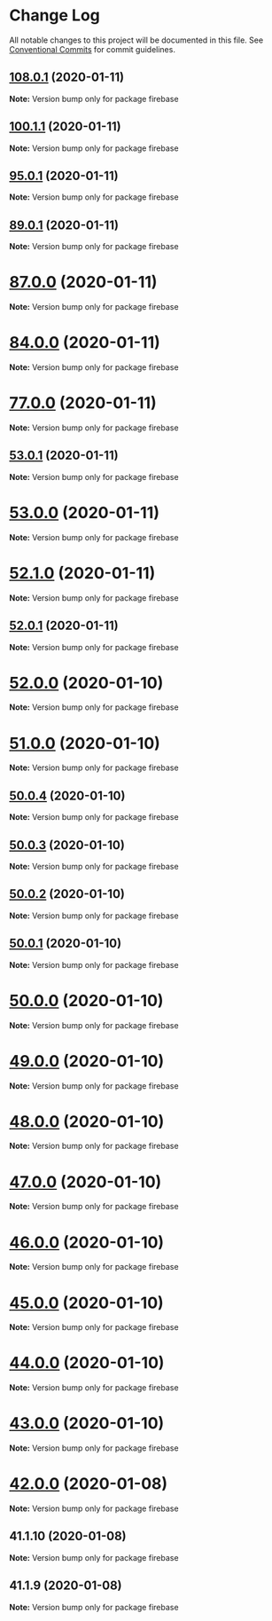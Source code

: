 # Change Log

All notable changes to this project will be documented in this file.
See [Conventional Commits](https://conventionalcommits.org) for commit guidelines.

## [108.0.1](https://github.com/yurikrupniktools/client-apps/compare/firebase@100.1.1...firebase@108.0.1) (2020-01-11)

**Note:** Version bump only for package firebase





## [100.1.1](https://github.com/yurikrupniktools/client-apps/compare/firebase@95.0.1...firebase@100.1.1) (2020-01-11)

**Note:** Version bump only for package firebase





## [95.0.1](https://github.com/yurikrupniktools/client-apps/compare/firebase@89.0.1...firebase@95.0.1) (2020-01-11)

**Note:** Version bump only for package firebase





## [89.0.1](https://github.com/yurikrupniktools/client-apps/compare/firebase@87.0.0...firebase@89.0.1) (2020-01-11)

**Note:** Version bump only for package firebase





# [87.0.0](https://github.com/yurikrupniktools/client-apps/compare/firebase@84.0.0...firebase@87.0.0) (2020-01-11)

**Note:** Version bump only for package firebase





# [84.0.0](https://github.com/yurikrupniktools/client-apps/compare/firebase@77.0.0...firebase@84.0.0) (2020-01-11)

**Note:** Version bump only for package firebase





# [77.0.0](https://github.com/yurikrupniktools/client-apps/compare/firebase@59.0.0...firebase@77.0.0) (2020-01-11)

**Note:** Version bump only for package firebase





## [53.0.1](https://github.com/yurikrupniktools/client-apps/compare/firebase@53.0.0...firebase@53.0.1) (2020-01-11)

**Note:** Version bump only for package firebase





# [53.0.0](https://github.com/yurikrupniktools/client-apps/compare/firebase@52.1.0...firebase@53.0.0) (2020-01-11)

**Note:** Version bump only for package firebase





# [52.1.0](https://github.com/yurikrupniktools/client-apps/compare/firebase@52.0.1...firebase@52.1.0) (2020-01-11)

**Note:** Version bump only for package firebase





## [52.0.1](https://github.com/yurikrupniktools/client-apps/compare/firebase@52.0.0...firebase@52.0.1) (2020-01-11)

**Note:** Version bump only for package firebase





# [52.0.0](https://github.com/yurikrupniktools/client-apps/compare/firebase@51.0.0...firebase@52.0.0) (2020-01-10)

**Note:** Version bump only for package firebase





# [51.0.0](https://github.com/yurikrupniktools/client-apps/compare/firebase@50.0.4...firebase@51.0.0) (2020-01-10)

**Note:** Version bump only for package firebase





## [50.0.4](https://github.com/yurikrupniktools/client-apps/compare/firebase@50.0.3...firebase@50.0.4) (2020-01-10)

**Note:** Version bump only for package firebase





## [50.0.3](https://github.com/yurikrupniktools/client-apps/compare/firebase@50.0.2...firebase@50.0.3) (2020-01-10)

**Note:** Version bump only for package firebase





## [50.0.2](https://github.com/yurikrupniktools/client-apps/compare/firebase@50.0.1...firebase@50.0.2) (2020-01-10)

**Note:** Version bump only for package firebase





## [50.0.1](https://github.com/yurikrupniktools/client-apps/compare/firebase@50.0.0...firebase@50.0.1) (2020-01-10)

**Note:** Version bump only for package firebase





# [50.0.0](https://github.com/yurikrupniktools/client-apps/compare/firebase@49.0.0...firebase@50.0.0) (2020-01-10)

**Note:** Version bump only for package firebase





# [49.0.0](https://github.com/yurikrupniktools/client-apps/compare/firebase@48.0.0...firebase@49.0.0) (2020-01-10)

**Note:** Version bump only for package firebase





# [48.0.0](https://github.com/yurikrupniktools/client-apps/compare/firebase@47.0.0...firebase@48.0.0) (2020-01-10)

**Note:** Version bump only for package firebase





# [47.0.0](https://github.com/yurikrupniktools/client-apps/compare/firebase@46.0.0...firebase@47.0.0) (2020-01-10)

**Note:** Version bump only for package firebase





# [46.0.0](https://github.com/yurikrupniktools/client-apps/compare/firebase@45.0.0...firebase@46.0.0) (2020-01-10)

**Note:** Version bump only for package firebase





# [45.0.0](https://github.com/yurikrupniktools/client-apps/compare/firebase@44.0.0...firebase@45.0.0) (2020-01-10)

**Note:** Version bump only for package firebase





# [44.0.0](https://github.com/yurikrupniktools/client-apps/compare/firebase@43.0.0...firebase@44.0.0) (2020-01-10)

**Note:** Version bump only for package firebase





# [43.0.0](https://github.com/yurikrupniktools/client-apps/compare/firebase@42.0.0...firebase@43.0.0) (2020-01-10)

**Note:** Version bump only for package firebase





# [42.0.0](https://github.com/yurikrupniktools/client-apps/compare/firebase@41.1.10...firebase@42.0.0) (2020-01-08)

**Note:** Version bump only for package firebase





## 41.1.10 (2020-01-08)

**Note:** Version bump only for package firebase





## 41.1.9 (2020-01-08)

**Note:** Version bump only for package firebase
